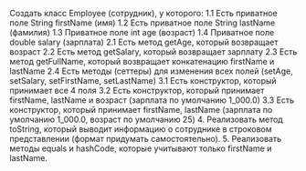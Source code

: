Создать класс Employee (сотрудник), у которого:
1.1 Есть приватное поле String firstName (имя)
1.2 Есть приватное поле String lastName (фамилия)
1.3 Приватное поле int age (возраст)
1.4 Приватное поле double salary (зарплата)
2.1 Есть метод getAge, который возвращает возраст
2.2 Есть метод getSalary, который возвращает зарплату
2.3 Есть метод getFullName, который возвращает конкатенацию firstName и lastName
2.4 Есть методы (сеттеры) для изменения всех полей (setAge, setSalary, setFirstName, setLastName)
3.1 Есть конструктор, который принимает все 4 поля
3.2 Есть конструктор, который принимает firstName, lastName и возраст (зарплата по умолчанию 1_000.0)
3.3 Есть конструктор, который принимает firstName, lastName (зарплата по умолчанию 1_000.0, возраст по умолчанию 25)
4. Реализовать метод toString, который выводит информацию о сотруднике в строковом представлении (формат придумать самостоятельно).
5. Реализовать методы equals и hashCode, которые учитывают только firstName и lastName.
